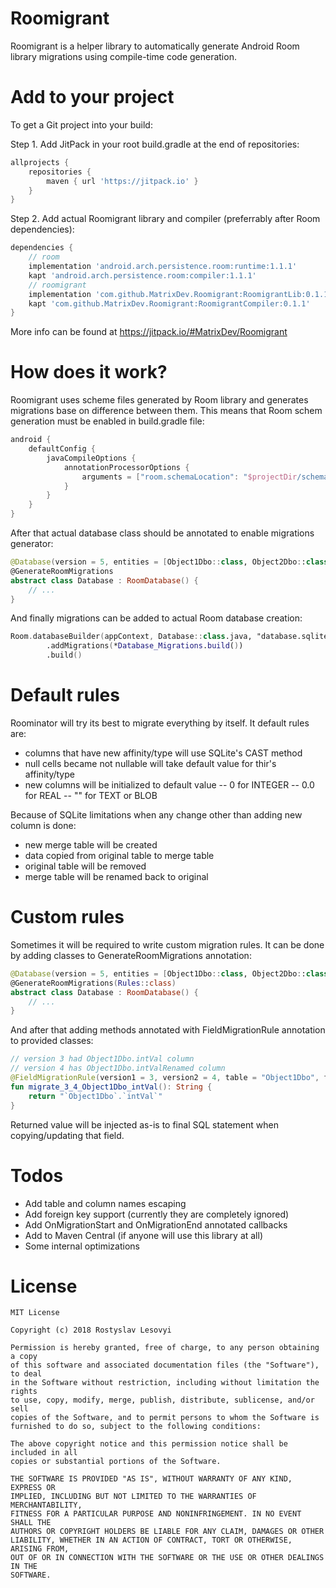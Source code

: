 # Roomigrant

Roomigrant is a helper library to automatically generate Android Room library migrations using compile-time code generation.

# Add to your project

To get a Git project into your build:

Step 1. Add JitPack in your root build.gradle at the end of repositories:

```groovy
allprojects {
    repositories {
        maven { url 'https://jitpack.io' }
    }
}
```

Step 2. Add actual Roomigrant library and compiler (preferrably after Room dependencies):

```groovy
dependencies {
    // room
    implementation 'android.arch.persistence.room:runtime:1.1.1'
    kapt 'android.arch.persistence.room:compiler:1.1.1'
    // roomigrant
    implementation 'com.github.MatrixDev.Roomigrant:RoomigrantLib:0.1.1'
    kapt 'com.github.MatrixDev.Roomigrant:RoomigrantCompiler:0.1.1'
}
```

More info can be found at https://jitpack.io/#MatrixDev/Roomigrant

# How does it work?

Roomigrant uses scheme files generated by Room library and generates migrations base on difference between them. This means that Room schem generation must be enabled in build.gradle file:

```groovy
android {
    defaultConfig {
        javaCompileOptions {
            annotationProcessorOptions {
                arguments = ["room.schemaLocation": "$projectDir/schemas".toString()]
            }
        }
    }
}
```

After that actual database class should be annotated to enable migrations generator:

```kotlin
@Database(version = 5, entities = [Object1Dbo::class, Object2Dbo::class])
@GenerateRoomMigrations
abstract class Database : RoomDatabase() {
    // ...
}
```

And finally migrations can be added to actual Room database creation:

```kotlin
Room.databaseBuilder(appContext, Database::class.java, "database.sqlite")
		.addMigrations(*Database_Migrations.build())
		.build()
```

# Default rules

Roominator will try its best to migrate everything by itself. It default rules are:

 - columns that have new affinity/type will use SQLite's CAST method
 - null cells became not nullable will take default value for thir's affinity/type
 - new columns will be initialized to default value
 -- 0 for INTEGER
 -- 0.0 for REAL
 -- "" for TEXT or BLOB

Because of SQLite limitations when any change other than adding new column is done:
 - new merge table will be created
 - data copied from original table to merge table
 - original table will be removed
 - merge table will be renamed back to original

# Custom rules

Sometimes it will be required to write custom migration rules. It can be done by adding classes to GenerateRoomMigrations annotation:

```kotlin
@Database(version = 5, entities = [Object1Dbo::class, Object2Dbo::class])
@GenerateRoomMigrations(Rules::class)
abstract class Database : RoomDatabase() {
    // ...
}
```

And after that adding methods annotated with FieldMigrationRule annotation to provided classes:

```kotlin
// version 3 had Object1Dbo.intVal column
// version 4 has Object1Dbo.intValRenamed column
@FieldMigrationRule(version1 = 3, version2 = 4, table = "Object1Dbo", field = "intValRenamed")
fun migrate_3_4_Object1Dbo_intVal(): String {
	return "`Object1Dbo`.`intVal`"
}
```

Returned value will be injected as-is to final SQL statement when copying/updating that field.

# Todos

 - Add table and column names escaping
 - Add foreign key support (currently they are completely ignored)
 - Add OnMigrationStart and OnMigrationEnd annotated callbacks
 - Add to Maven Central (if anyone will use this library at all)
 - Some internal optimizations

# License

```
MIT License

Copyright (c) 2018 Rostyslav Lesovyi

Permission is hereby granted, free of charge, to any person obtaining a copy
of this software and associated documentation files (the "Software"), to deal
in the Software without restriction, including without limitation the rights
to use, copy, modify, merge, publish, distribute, sublicense, and/or sell
copies of the Software, and to permit persons to whom the Software is
furnished to do so, subject to the following conditions:

The above copyright notice and this permission notice shall be included in all
copies or substantial portions of the Software.

THE SOFTWARE IS PROVIDED "AS IS", WITHOUT WARRANTY OF ANY KIND, EXPRESS OR
IMPLIED, INCLUDING BUT NOT LIMITED TO THE WARRANTIES OF MERCHANTABILITY,
FITNESS FOR A PARTICULAR PURPOSE AND NONINFRINGEMENT. IN NO EVENT SHALL THE
AUTHORS OR COPYRIGHT HOLDERS BE LIABLE FOR ANY CLAIM, DAMAGES OR OTHER
LIABILITY, WHETHER IN AN ACTION OF CONTRACT, TORT OR OTHERWISE, ARISING FROM,
OUT OF OR IN CONNECTION WITH THE SOFTWARE OR THE USE OR OTHER DEALINGS IN THE
SOFTWARE.
```
